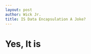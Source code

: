 ```yaml
---
layout: post
author: Wick Jr.
title: IS Data Encapsulation A Joke?
---
```


# <strong>Yes, It is</strong>
